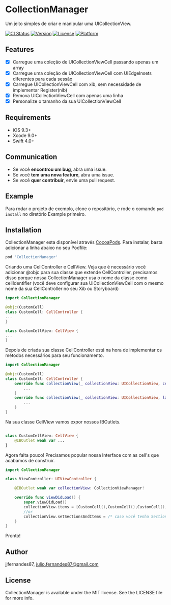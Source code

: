 # CollectionManager

Um jeito simples de criar e manipular uma UICollectionView.

[![CI Status](http://img.shields.io/travis/jjfernandes87/CollectionManager.svg?style=flat)](https://travis-ci.org/jjfernandes87/CollectionViewManager)
[![Version](https://img.shields.io/cocoapods/v/CollectionManager.svg?style=flat)](http://cocoapods.org/pods/CollectionManager)
[![License](https://img.shields.io/cocoapods/l/CollectionManager.svg?style=flat)](http://cocoapods.org/pods/CollectionManager)
[![Platform](https://img.shields.io/cocoapods/p/CollectionManager.svg?style=flat)](http://cocoapods.org/pods/CollectionManager)

## Features

- [x] Carregue uma coleção de UICollectionViewCell passando apenas um array
- [x] Carregue uma coleção de UICollectionViewCell com UIEdgeInsets diferentes para cada sessão
- [x] Carregue UICollectionViewCell com xib, sem necessidade de implementar Register(nib)
- [x] Remova UICollectionViewCell com apenas uma linha
- [x] Personalize o tamanho da sua UICollectionViewCell

## Requirements

- iOS 9.3+
- Xcode 9.0+
- Swift 4.0+

## Communication

- Se você **encontrou um bug**, abra uma issue.
- Se você **tem uma nova feature**, abra uma issue.
- Se você **quer contribuir**, envie uma pull request.

## Example

Para rodar o projeto de exemplo, clone o repositório, e rode o comando `pod install` no diretório Example primeiro.

## Installation

CollectionManager esta disponível através [CocoaPods](http://cocoapods.org). Para instalar, basta adicionar a linha abaixo no seu Podfile:

```ruby
pod 'CollectionManager'
```
Criando uma CellController e CellView. Veja que é necessário você adicionar @objc para sua classe que extende CellController, precisamos disso porque nossa CollectionManager usa o nome da classe como cellIdentifier (você deve configurar sua UICollectionViewCell com o mesmo nome da sua CellController no seu Xib ou Storyboard)

```swift
import CollectionManager

@objc(CustomCell)
class CustomCell: CellController {
...
}

class CustomCellView: CellView {
...
}
```
Depois de criada sua classe CellController está na hora de implementar os métodos necessários para seu funcionamento.

```swift
import CollectionManager

@objc(CustomCell)
class CustomCell: CellController {
    override func collectionView(_ collectionView: UICollectionView, cellForItemAt indexPath: IndexPath) -> UICollectionViewCell {
        ...
    }
    override func collectionView(_ collectionView: UICollectionView, layout collectionViewLayout: UICollectionViewLayout, sizeForItemAt indexPath: IndexPath) -> CGSize {
        ...
    }
}
```
Na sua classe CellView vamos expor nossos IBOutlets.

```swift

class CustomCellView: CellView {
    @IBOutlet weak var ...
}
```
Agora falta pouco!
Precisamos popular nossa Interface com as cell's que acabamos de construir.

```swift
import CollectionManager

class ViewController: UIViewController {

    @IBOutlet weak var collectionView: CollectionViewManager!

    override func viewDidLoad() {
        super.viewDidLoad()
        collectionView.items = [CustomCell(),CustomCell(),CustomCell(),CustomCell(),CustomCell(),CustomCell()]
        //or
        collectionView.setSectionsAndItems = /* caso você tenha SectionController */
    }
}
```

Pronto!

## Author

jjfernandes87, julio.fernandes87@gmail.com

## License

CollectionManager is available under the MIT license. See the LICENSE file for more info.
